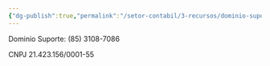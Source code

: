 ```yaml
---
{"dg-publish":true,"permalink":"/setor-contabil/3-recursos/dominio-suporte/","dgPassFrontmatter":true,"created":"2025-06-12T09:10:05.162-03:00","updated":"2025-06-12T09:11:24.700-03:00"}
---
```




Dominio Suporte: (85) 3108-7086

CNPJ 21.423.156/0001-55
